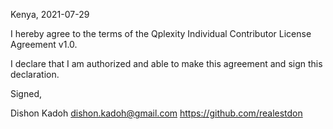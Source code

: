 Kenya, 2021-07-29

I hereby agree to the terms of the Qplexity Individual Contributor License
Agreement v1.0.

I declare that I am authorized and able to make this agreement and sign this
declaration.

Signed,

Dishon Kadoh dishon.kadoh@gmail.com https://github.com/realestdon
